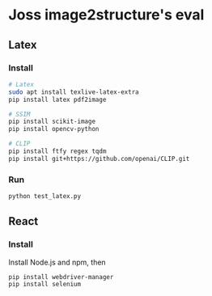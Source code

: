 # Joss image2structure's eval

## Latex

### Install
```bash
# Latex
sudo apt install texlive-latex-extra
pip install latex pdf2image

# SSIM
pip install scikit-image
pip install opencv-python

# CLIP
pip install ftfy regex tqdm 
pip install git+https://github.com/openai/CLIP.git
```

### Run
```bash
python test_latex.py 
```

## React

### Install
Install Node.js and npm, then
```bash
pip install webdriver-manager
pip install selenium
```